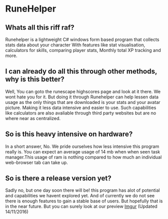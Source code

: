 # RuneHelper

## Whats all this riff raf?
Runehelper is a lightweight C# windows form based program that collects stats data about your character
With features like stat visualisation, calculators for skills, comparing player stats, Monthly total XP tracking and more.

## I can already do all this through other methods, why is this better?
Well, You can goto the runescape highscores page and look at it there. We wont hate you for it. But doing it
through Runehelper can help lessen data usage as the only things that are downloaded is your stats and your avatar picture.
Making it less data intensive and easier to use. Such capabilities like calculators are also avaliable through third party
websites but are no where near as centralized.

## So is this heavy intensive on hardware?
In a short answer, No. We pride ourselves how less intensive this program really is. You can expect an average usage of 14 mb when
when seen task manager.This usage of ram is nothing compared to how much an individual web-browser tab can take up. 

## So is there a release version yet?
Sadly no, but one day soon there will be! this program has alot of potential and capabilities we havent explored yet.
And of currently we do not see there is enough features to gain a stable base of users. But hopefully that is in the near future. But you can surely look at our preview [Imgur](http://i.imgur.com/5aeFAXX.png) (Updated 14/11/2016)


